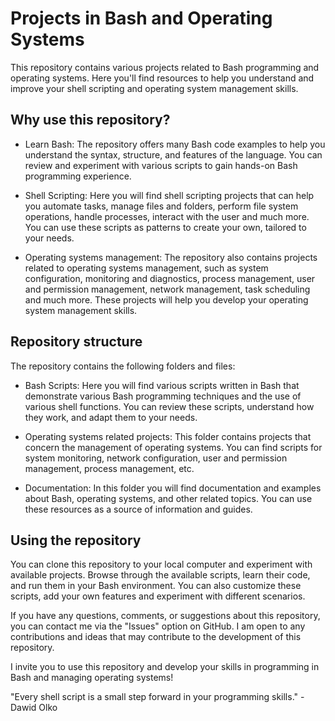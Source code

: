 # Projects in Bash and Operating Systems
This repository contains various projects related to Bash programming and operating systems. Here you'll find resources to help you understand and improve your shell scripting and operating system management skills.

## Why use this repository?
- Learn Bash: The repository offers many Bash code examples to help you understand the syntax, structure, and features of the language. You can review and experiment with various scripts to gain hands-on Bash programming experience.

- Shell Scripting: Here you will find shell scripting projects that can help you automate tasks, manage files and folders, perform file system operations, handle processes, interact with the user and much more. You can use these scripts as patterns to create your own, tailored to your needs.

- Operating systems management: The repository also contains projects related to operating systems management, such as system configuration, monitoring and diagnostics, process management, user and permission management, network management, task scheduling and much more. These projects will help you develop your operating system management skills.

## Repository structure
The repository contains the following folders and files:

- Bash Scripts: Here you will find various scripts written in Bash that demonstrate various Bash programming techniques and the use of various shell functions. You can review these scripts, understand how they work, and adapt them to your needs.

- Operating systems related projects: This folder contains projects that concern the management of operating systems. You can find scripts for system monitoring, network configuration, user and permission management, process management, etc.

- Documentation: In this folder you will find documentation and examples about Bash, operating systems, and other related topics. You can use these resources as a source of information and guides.

## Using the repository
You can clone this repository to your local computer and experiment with available projects. Browse through the available scripts, learn their code, and run them in your Bash environment. You can also customize these scripts, add your own features and experiment with different scenarios.

If you have any questions, comments, or suggestions about this repository, you can contact me via the "Issues" option on GitHub. I am open to any contributions and ideas that may contribute to the development of this repository.

I invite you to use this repository and develop your skills in programming in Bash and managing operating systems!

"Every shell script is a small step forward in your programming skills." - Dawid Olko
